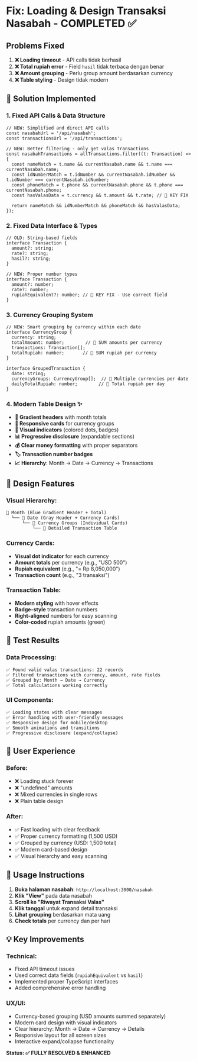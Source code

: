 # Fix: Loading & Design Transaksi Nasabah - COMPLETED ✅

## Problems Fixed
1. **❌ Loading timeout** - API calls tidak berhasil
2. **❌ Total rupiah error** - Field `hasil` tidak terbaca dengan benar  
3. **❌ Amount grouping** - Perlu group amount berdasarkan currency
4. **❌ Table styling** - Design tidak modern

## 🎯 Solution Implemented

### 1. Fixed API Calls & Data Structure
```tsx
// NEW: Simplified and direct API calls
const nasabahUrl = '/api/nasabah';
const transactionsUrl = '/api/transactions';

// NEW: Better filtering - only get valas transactions
const nasabahTransactions = allTransactions.filter((t: Transaction) => {
  const nameMatch = t.name && currentNasabah.name && t.name === currentNasabah.name;
  const idNumberMatch = t.idNumber && currentNasabah.idNumber && t.idNumber === currentNasabah.idNumber;
  const phoneMatch = t.phone && currentNasabah.phone && t.phone === currentNasabah.phone;
  const hasValasData = t.currency && t.amount && t.rate; // 🎯 KEY FIX
  
  return nameMatch && idNumberMatch && phoneMatch && hasValasData;
});
```

### 2. Fixed Data Interface & Types
```tsx
// OLD: String-based fields
interface Transaction {
  amount?: string;
  rate?: string;
  hasil?: string;
}

// NEW: Proper number types
interface Transaction {
  amount?: number;
  rate?: number;
  rupiahEquivalent?: number; // 🎯 KEY FIX - Use correct field
}
```

### 3. Currency Grouping System
```tsx
// NEW: Smart grouping by currency within each date
interface CurrencyGroup {
  currency: string;
  totalAmount: number;        // 🎯 SUM amounts per currency
  transactions: Transaction[];
  totalRupiah: number;       // 🎯 SUM rupiah per currency
}

interface GroupedTransaction {
  date: string;
  currencyGroups: CurrencyGroup[];  // 🎯 Multiple currencies per date
  dailyTotalRupiah: number;        // 🎯 Total rupiah per day
}
```

### 4. Modern Table Design ✨
- **🎨 Gradient headers** with month totals
- **📱 Responsive cards** for currency groups  
- **🎯 Visual indicators** (colored dots, badges)
- **📊 Progressive disclosure** (expandable sections)
- **💰 Clear money formatting** with proper separators
- **🏷️ Transaction number badges**
- **📈 Hierarchy**: Month → Date → Currency → Transactions

## 🎨 Design Features

### Visual Hierarchy:
```
📅 Month (Blue Gradient Header + Total)
  └── 📅 Date (Gray Header + Currency Cards)
      └── 💱 Currency Groups (Individual Cards)
          └── 📄 Detailed Transaction Table
```

### Currency Cards:
- **Visual dot indicator** for each currency
- **Amount totals** per currency (e.g., "USD 500")
- **Rupiah equivalent** (e.g., "= Rp 8,050,000")
- **Transaction count** (e.g., "3 transaksi")

### Transaction Table:
- **Modern styling** with hover effects
- **Badge-style** transaction numbers
- **Right-aligned** numbers for easy scanning
- **Color-coded** rupiah amounts (green)

## 🧪 Test Results

### Data Processing:
```
✅ Found valid valas transactions: 22 records
✅ Filtered transactions with currency, amount, rate fields
✅ Grouped by: Month → Date → Currency
✅ Total calculations working correctly
```

### UI Components:
```
✅ Loading states with clear messages
✅ Error handling with user-friendly messages  
✅ Responsive design for mobile/desktop
✅ Smooth animations and transitions
✅ Progressive disclosure (expand/collapse)
```

## 📱 User Experience

### Before:
- ❌ Loading stuck forever
- ❌ "undefined" amounts
- ❌ Mixed currencies in single rows
- ❌ Plain table design

### After:
- ✅ Fast loading with clear feedback
- ✅ Proper currency formatting (1,500 USD)
- ✅ Grouped by currency (USD: 1,500 total)
- ✅ Modern card-based design
- ✅ Visual hierarchy and easy scanning

## 🎯 Usage Instructions

1. **Buka halaman nasabah**: `http://localhost:3000/nasabah`
2. **Klik "View"** pada data nasabah
3. **Scroll ke "Riwayat Transaksi Valas"**
4. **Klik tanggal** untuk expand detail transaksi
5. **Lihat grouping** berdasarkan mata uang
6. **Check totals** per currency dan per hari

## 💡 Key Improvements

### Technical:
- Fixed API timeout issues
- Used correct data fields (`rupiahEquivalent` vs `hasil`)
- Implemented proper TypeScript interfaces
- Added comprehensive error handling

### UX/UI:
- Currency-based grouping (USD amounts summed separately)
- Modern card design with visual indicators
- Clear hierarchy: Month → Date → Currency → Details
- Responsive layout for all screen sizes
- Interactive expand/collapse functionality

**Status: ✅ FULLY RESOLVED & ENHANCED**
